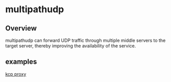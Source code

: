 # multipathudp

## Overview

multipathudp can forward UDP traffic through multiple middle servers to the target server, thereby improving the availability of the service.

## examples

[kcp proxy](examples/proxy/README.MD)